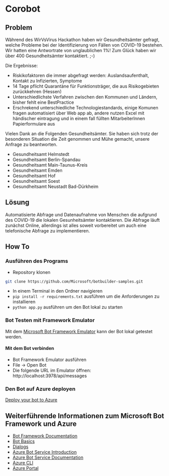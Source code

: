 # Corobot 

## Problem
Während des WirVsVirus Hackathon haben wir Gesundheitsämter gefragt, welche Probleme bei der Identifizierung von Fällen von COVID-19 bestehen. Wir hatten eine Antwortrate von unglaublichen 1%! Zum Glück haben wir über 400 Gesundheitsämter kontaktiert. ;-) 

Die Ergebnisse: 
* Riskikofaktoren die immer abgefragt werden: Auslandsaufenthalt, Kontakt zu Infizierten, Symptome
* 14 Tage pflicht Quarantäne für Funktionsträger, die aus Risikogebieten zurückkehren (Hessen)
* Unterschiedlichste Verfahren zwischen den Kommunen und Ländern, bisher fehlt eine BestPractice
* Erschrekend unterschiedliche Technologiestandards, einige Komunen fragen automatisiert über Web app ab, andere nutzen Excel mit         händischer eintragung und in einem fall füllten MitarbeiterInnen Papierformulare aus 

Vielen Dank an die Folgenden Gesundheitsämter. Sie haben sich trotz der besonderen Situation die Zeit genommen und Mühe gemacht, unsere Anfrage zu beantworten. 

* Gesundheitsamt Helmstedt
* Gesundheitsamt Berlin-Spandau
* Gesundheitsamt Main-Taunus-Kreis 
* Gesundheitsamt Emden
* Gesundheitsamt Hof
* Gesundheitsamt Soest
* Gesundheitsamt Neustadt Bad-Dürkheim

## Lösung

Automatisierte Abfrage und Datenaufnahme von Menschen die aufgrund des COVID-19 die lokalen Gesunheitsämter kontaktieren. Die Abfrage läuft zunächst Online, allerdings ist alles soweit vorbereitet um auch eine telefonische Abfrage zu implementieren.

## How To

### Ausführen des Programs
- Repository klonen
```bash
git clone https://github.com/Microsoft/botbuilder-samples.git
```
- In einem Terminal in den Ordner navigieren
- `pip install -r requirements.txt` ausführen um die Anforderungen zu installieren
- `python app.py` ausführen um den Bot lokal zu starten

### Bot Testen mit Framework Emulator
Mit dem [Microsoft Bot Framework Emulator](https://github.com/microsoft/botframework-emulator) kann der Bot lokal getestet werden. 

#### Mit dem Bot verbinden
- Bot Framework Emulator ausführen
- File -> Open Bot
- Die folgende URL im Emulator öffnen: http://localhost:3978/api/messages

### Den Bot auf Azure deployen

[Deploy your bot to Azure](https://aka.ms/azuredeployment)

## Weiterführende Informationen zum Microsoft Bot Framework und Azure

- [Bot Framework Documentation](https://docs.botframework.com)
- [Bot Basics](https://docs.microsoft.com/azure/bot-service/bot-builder-basics?view=azure-bot-service-4.0)
- [Dialogs](https://docs.microsoft.com/azure/bot-service/bot-builder-concept-dialog?view=azure-bot-service-4.0)
- [Azure Bot Service Introduction](https://docs.microsoft.com/azure/bot-service/bot-service-overview-introduction?view=azure-bot-service-4.0)
- [Azure Bot Service Documentation](https://docs.microsoft.com/azure/bot-service/?view=azure-bot-service-4.0)
- [Azure CLI](https://docs.microsoft.com/cli/azure/?view=azure-cli-latest)
- [Azure Portal](https://portal.azure.com)
